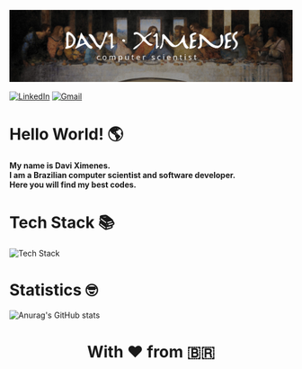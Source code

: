 ![Banner](img/banner.jpg)

<div style="margin-bottom: 1rem"> 
  
[![LinkedIn](https://img.shields.io/badge/-LinkedIn-%230077B5?style=for-the-badge&logo=linkedin&logoColor=white)](https://www.linkedin.com/in/davi-ximenes-93314a20b/)
[![Gmail](https://img.shields.io/badge/Gmail-D14836?style=for-the-badge&logo=gmail&logoColor=white)](mailto:davixmnsl@gmail.com)

  
</div>

# Hello World! 🌎

**My name is Davi Ximenes.<br/> I am a Brazilian computer scientist and software developer.<br/> Here you will find my best codes.**

# Tech Stack 📚

![Tech Stack](https://skillicons.dev/icons?i=aws,cs,dotnet,nodejs,js,ts,graphql,kafka,react,next,vite,tailwind,sequelize,prisma,mysql,postgres,mongo,docker,bash,git,github,gitlab,vscode,postman,linux&perline=10)

# Statistics 🤓

![Anurag's GitHub stats](https://github-readme-stats.vercel.app/api?username=davixmns&show_icons=true&theme=ambient_gradient)

<div align="center">

# With ❤️ from 🇧🇷

</div>
